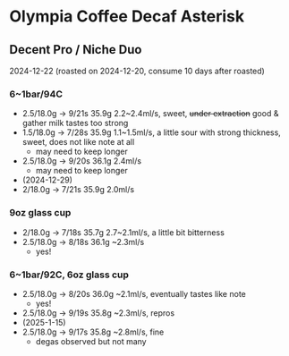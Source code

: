 # Olympia Coffee Decaf Asterisk

## Decent Pro / Niche Duo

2024-12-22 (roasted on 2024-12-20, consume 10 days after roasted)

### 6~1bar/94C

- 2.5/18.0g -> 9/21s 35.9g 2.2\~2.4ml/s, sweet, ~~under extraction~~ good & gather milk tastes too strong
- 1.5/18.0g -> 7/28s 35.9g 1.1\~1.5ml/s, a little sour with strong thickness, sweet, does not like note at all
  - may need to keep longer
- 2.5/18.0g -> 9/20s 36.1g 2.4ml/s
  - may need to keep longer
- (2024-12-29)
- 2/18.0g -> 7/21s 35.9g 2.0ml/s

### 9oz glass cup

- 2/18.0g -> 7/18s 35.7g 2.7\~2.1ml/s, a little bit bitterness
- 2.5/18.0g -> 8/18s 36.1g \~2.3ml/s
  - yes!

### 6~1bar/92C, 6oz glass cup

- 2.5/18.0g -> 8/20s 36.0g \~2.1ml/s, eventually tastes like note
  - yes!
- 2.5/18.0g -> 9/19s 35.8g \~2.3ml/s, repros
- (2025-1-15)
- 2.5/18.0g -> 9/17s 35.8g \~2.8ml/s, fine
  - degas observed but not many
